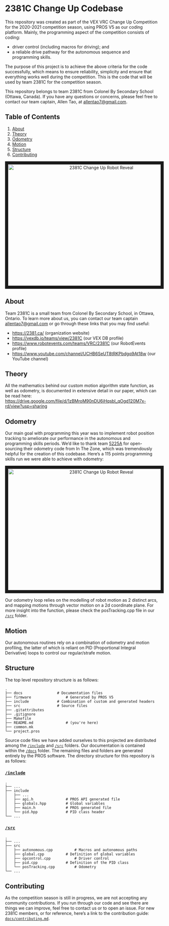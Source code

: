 # 2381C Change Up Codebase

This repository was created as part of the VEX VRC Change Up Competition for the 2020-2021 competition season, using PROS V5 as our coding platform. Mainly, the programming aspect of the competition consists of coding:

- driver control (including macros for driving); and
- a reliable drive pathway for the autonomous sequence and programming skills.

The purpose of this project is to achieve the above criteria for the code successfully, which means to ensure reliability, simplicity and ensure that everything works well during the competition. This is the code that will be used by team 2381C for the competition season.

This repository belongs to team 2381C from Colonel By Secondary School (Ottawa, Canada). If you have any questions or concerns, please feel free to contact our team captain, Allen Tao, at allentao7@gmail.com.

## Table of Contents

1. [About](#about)
1. [Theory](#theory)
1. [Odometry](#odometry)
1. [Motion](#motion)
1. [Structure](#structure)
1. [Contributing](#contributing)

<a name="headers"/>

<p align="center">
	<a href="https://www.youtube.com/watch?v=B-2Q9lkZ88g" target="_blank">
		<img src="http://img.youtube.com/vi/B-2Q9lkZ88g/0.jpg" 
		alt="2381C Change Up Robot Reveal" width="600" height="400" border="10" />
	</a>
</p>

## About

Team 2381C is a small team from Colonel By Secondary School, in Ottawa, Ontario. To learn more about us, you can contact our team captain allentao7@gmail.com or go through these links that you may find useful:

- https://2381.ca/ (organization website)
- https://vexdb.io/teams/view/2381C (our VEX DB profile)
- https://www.robotevents.com/teams/VRC/2381C (our RobotEvents profile)
- https://www.youtube.com/channel/UCHB6SeUT8tRKPbdgq9At18w (our YouTube channel)

## Theory

All the mathematics behind our custom motion algorithm state function, as well as odometry, is documented in extensive detail in our paper, which can be read here:
https://drive.google.com/file/d/1zBMroM90nDU6iHqsbI_qOgd120M7x-rd/view?usp=sharing

## Odometry

Our main goal with programming this year was to implement robot position tracking to ameliorate our performance in the autonomous and programming skills periods. We’d like to thank team [5225A](thepilons.ca) for open-sourcing their odometry code from In The Zone, which was tremendously helpful for the creation of this codebase. Here’s a 115 points programming skills run we were able to achieve with odometry:

<p align="center">
	<a href="https://www.youtube.com/watch?v=R2jROKa9MXg" target="_blank">
		<img src="http://img.youtube.com/vi/R2jROKa9MXg/0.jpg" 
		alt="2381C Change Up Robot Reveal" width="600" height="400" border="10" />
	</a>
</p>

Our odometry loop relies on the modelling of robot motion as 2 distinct arcs, and mapping motions through vector motion on a 2d coordinate plane. For more insight into the function, please check the posTracking.cpp file in our [`/src`](src) folder.

## Motion

Our autonomous routines rely on a combination of odometry and motion profiling, the latter of which is reliant on PID (Proportional Integral Derivative) loops to control our regular/strafe motion.

## Structure

The top level repository structure is as follows:

```
.
├── docs				# Documentation files
├── firmware				# Generated by PROS V5
├── include				# Combination of custom and generated headers
├── src					# Source files
├── .gitattributes
├── .gitignore
├── Makefile
├── README.md				# (you're here)
├── common.mk
└── project.pros
```

Source code files we have added ourselves to this projected are distributed among the [`/include`](include) and [`/src`](src) folders. Our documentation is contained within the [`/docs`](docs) folder. The remaining files and folders are generated entirely by the PROS software. The directory structure for this repository is as follows:

### [`/include`](include)

```
.
├── ...
├── include
│   ├── ...
│   ├── api.h				# PROS API generated file
│   ├── globals.hpp			# Global variables
│   ├── main.h				# PROS generated file
│   └── pid.hpp				# PID class header
└── ...
```

### [`/src`](src)

```
.
├── ...
├── src
│   ├── autonomous.cpp			# Macros and autonomous paths
│   ├── global.cpp			# Definition of global variables
│   ├── opcontrol.cpp			# Driver control
│   ├── pid.cpp				# Definition of the PID class
│   └── posTracking.cpp			# Odometry
└── ...
```

## Contributing

As the competition season is still in progress, we are not accepting any community contributions. If you run through our code and see there are things we can improve, feel free to contact us or to open an issue. For new 2381C members, or for reference, here’s a link to the contribution guide: [`docs/contributing.md`](docs/CONTRIBUTING.md).
